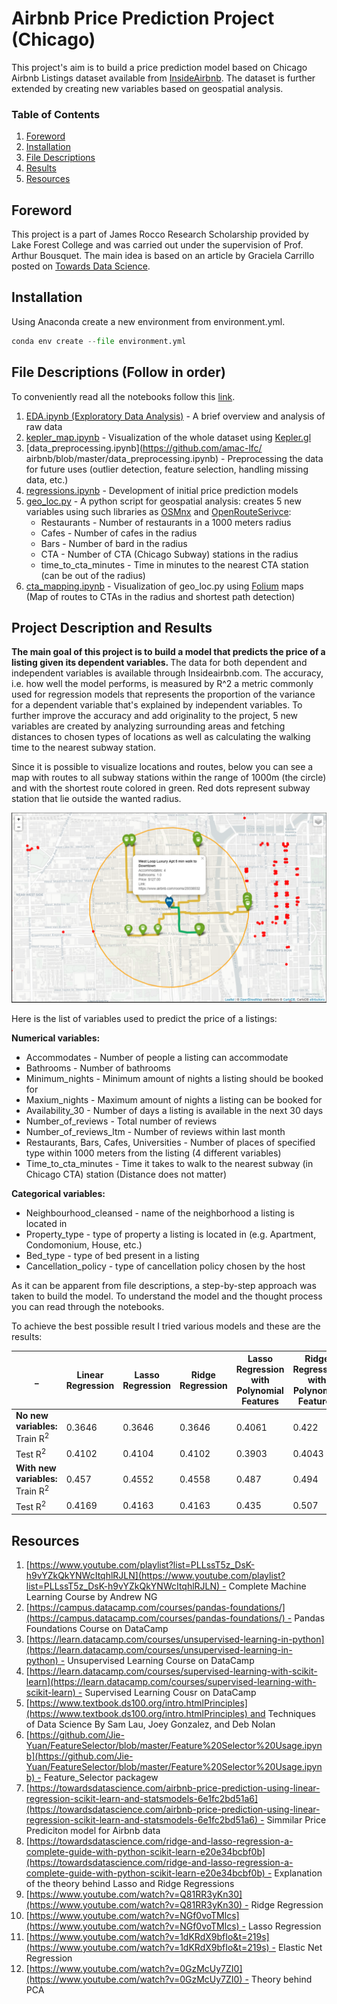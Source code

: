# Airbnb Price Prediction Project (Chicago) 

This project's aim is to build a price prediction model based on Chicago Airbnb Listings dataset available from [InsideAirbnb](http://insideairbnb.com/get-the-data.html). The dataset is further extended by creating new variables based on geospatial analysis.

### Table of Contents

1. [Foreword](#foreword) 
2. [Installation](#installation)
3. [File Descriptions](#files)
4. [Results](#results)
5. [Resources](#resources)

## Foreword <a name="foreword"></a>

This project is a part of James Rocco Research Scholarship provided by Lake Forest College and was carried out under the supervision of Prof. Arthur Bousquet. The main idea is based on an article by Graciela Carrillo posted on [Towards Data Science](https://towardsdatascience.com/predicting-airbnb-prices-with-machine-learning-and-location-data-5c1e033d0a5a). 

## Installation <a name="installation"></a>

Using Anaconda create a new environment from environment.yml. 

```python
conda env create --file environment.yml
```

## File Descriptions (Follow in order) <a name="files"></a>

To conveniently read all the notebooks follow this [link](https://nbviewer.jupyter.org/). 

1. [EDA.ipynb (Exploratory Data Analysis)](https://github.com/amac-lfc/airbnb/blob/master/EDA.ipynb) - A brief overview and analysis of raw data
2. [kepler_map.ipynb](https://github.com/amac-lfc/airbnb/blob/master/kepler_map.ipynb) - Visualization of the whole dataset using [Kepler.gl](http://kepler.gl) 
3. [data_preprocessing.ipynb](https://github.com/amac-lfc/ airbnb/blob/master/data_preprocessing.ipynb) - Preprocessing the data for future uses (outlier detection, feature selection, handling missing data, etc.) 
4. [regressions.ipynb](https://github.com/amac-lfc/airbnb/blob/master/regressions.ipynb) - Development of initial price prediction models
5. [geo_loc.py](https://github.com/amac-lfc/airbnb/blob/master/geo_loc.py) - A python script for geospatial analysis: creates 5 new variables using such libraries as [OSMnx](https://github.com/gboeing/osmnx) and [OpenRouteSerivce](https://github.com/GIScience/openrouteservice-py):
    - Restaurants - Number of restaurants in a 1000 meters radius
    - Cafes - Number of cafes in the radius
    - Bars - Number of bard in the radius
    - CTA - Number of CTA (Chicago Subway) stations in the radius
    - time_to_cta_minutes - Time in minutes to the nearest CTA station (can be out of the radius)
6. [cta_mapping.ipynb](https://github.com/amac-lfc/airbnb/blob/master/cta_mapping.ipynb) - Visualization of geo_loc.py using [Folium](https://python-visualization.github.io/folium/index.html) maps (Map of routes to CTAs in the radius and shortest path detection)

## Project Description and Results <a name="results"></a>

<b> The main goal of this project is to build a model that predicts the price of a listing given its dependent variables. </b> The data for both dependent and independent variables is available through Insideairbnb.com. The accuracy, i.e. how well the model performs, is measured by R^2  a metric commonly used for regression models that represents the proportion of the variance for a dependent variable that's explained by independent variables. To further improve the accuracy and add originality to the project, 5 new variables are created by analyzing surrounding areas and fetching distances to chosen types of locations as well as calculating the walking time to the nearest subway station. 

Since it is possible to visualize locations and routes, below you can see a map with routes to all subway stations within the range of 1000m (the circle) and with the shortest route colored in green. Red dots represent subway station that lie outside the wanted radius. 

![Map](reports/Images/cta_mapping.png)


Here is the list of variables used to predict the price of a listings:

<b> Numerical variables:  </b>
- Accommodates - Number of people a listing can accommodate 
- Bathrooms - Number of bathrooms 
- Minimum_nights - Minimum amount of nights a listing should be booked for 
- Maxium_nights - Maximum amount of nights a listing can be booked for
- Availability_30 - Number of days a listing is available in the next 30 days 
- Number_of_reviews - Total number of reviews 
- Number_of_reviews_ltm - Number of reviews within last month 
- Restaurants, Bars, Cafes, Universities - Number of places of specified type within 1000 meters from the listing (4 different variables) 
- Time_to_cta_minutes - Time it takes to walk to the nearest subway (in Chicago CTA) station (Distance does not matter) 

<b> Categorical variables: </b> 
- Neighbourhood_cleansed - name of the neighborhood a listing is located in 
- Property_type - type of property a listing is located in (e.g. Apartment, Condomonium, House, etc.) 
- Bed_type - type of bed present in a listing 
- Cancellation_policy - type of cancellation policy chosen by the host 


As it can be apparent from file descriptions, a step-by-step approach was taken to build the model. To understand the model and the thought process you can read through the notebooks.

To achieve the best possible result I tried various models and these are the results: 

_ | Linear Regression | Lasso Regression | Ridge Regression | Lasso Regression with Polynomial Features| Ridge Regression with Polynomial Features | XGBoost | 
------------ | ------------- | ------------- | ------------- | ------------- | ------------- | ------------- | 
<b> No new variables: </b> <br/>Train R<sup>2</sup>  | 0.3646 | 0.3646 | 0.3646 | 0.4061 | 0.422 | 0.7112
Test R<sup>2</sup> | 0.4102 | 0.4104 | 0.4102 | 0.3903 | 0.4043 | 0.5816
<b> With new variables: </b> <br/>Train R<sup>2</sup> | 0.457 | 0.4552 | 0.4558 | 0.487 | 0.494 | 0.7173
Test R<sup>2</sup> | 0.4169 | 0.4163 | 0.4163 | 0.435 | 0.507 | 0.624 



## Resources <a name="resources"></a>

1. [https://www.youtube.com/playlist?list=PLLssT5z_DsK-h9vYZkQkYNWcItqhlRJLN](https://www.youtube.com/playlist?list=PLLssT5z_DsK-h9vYZkQkYNWcItqhlRJLN) - Complete Machine Learning Course by Andrew NG
2. [https://campus.datacamp.com/courses/pandas-foundations/](https://campus.datacamp.com/courses/pandas-foundations/) - Pandas Foundations Course on DataCamp
3. [https://learn.datacamp.com/courses/unsupervised-learning-in-python](https://learn.datacamp.com/courses/unsupervised-learning-in-python) - Unsupervised Learning Course on DataCamp
4. [https://learn.datacamp.com/courses/supervised-learning-with-scikit-learn](https://learn.datacamp.com/courses/supervised-learning-with-scikit-learn) - Supervised Learning Cousr on DataCamp
5. [https://www.textbook.ds100.org/intro.htmlPrinciples](https://www.textbook.ds100.org/intro.htmlPrinciples) and Techniques of Data Science By Sam Lau, Joey Gonzalez, and Deb Nolan
6. [https://github.com/Jie-Yuan/FeatureSelector/blob/master/Feature%20Selector%20Usage.ipynb](https://github.com/Jie-Yuan/FeatureSelector/blob/master/Feature%20Selector%20Usage.ipynb) - Feature_Selector packagew
7. [https://towardsdatascience.com/airbnb-price-prediction-using-linear-regression-scikit-learn-and-statsmodels-6e1fc2bd51a6](https://towardsdatascience.com/airbnb-price-prediction-using-linear-regression-scikit-learn-and-statsmodels-6e1fc2bd51a6) - Simmilar Price Prediciton model for Airbnb data
8. [https://towardsdatascience.com/ridge-and-lasso-regression-a-complete-guide-with-python-scikit-learn-e20e34bcbf0b](https://towardsdatascience.com/ridge-and-lasso-regression-a-complete-guide-with-python-scikit-learn-e20e34bcbf0b) - Explanation of the theory behind Lasso and Ridge Regressions
9. [https://www.youtube.com/watch?v=Q81RR3yKn30](https://www.youtube.com/watch?v=Q81RR3yKn30) - Ridge Regression
10. [https://www.youtube.com/watch?v=NGf0voTMlcs](https://www.youtube.com/watch?v=NGf0voTMlcs) - Lasso Regression
11. [https://www.youtube.com/watch?v=1dKRdX9bfIo&t=219s](https://www.youtube.com/watch?v=1dKRdX9bfIo&t=219s) - Elastic Net Regression
12. [https://www.youtube.com/watch?v=0GzMcUy7ZI0](https://www.youtube.com/watch?v=0GzMcUy7ZI0) - Theory behind PCA
